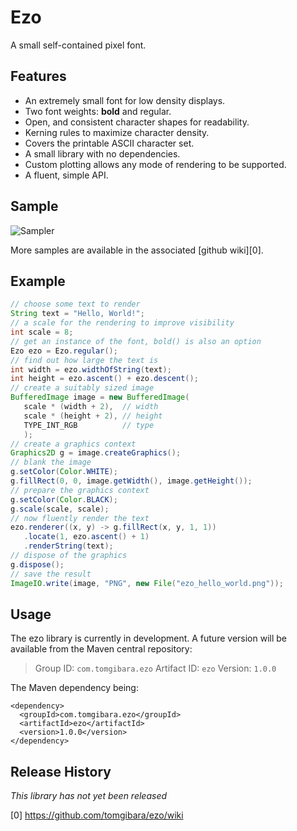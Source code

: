 # Ezo
A small self-contained pixel font.

## Features

 * An extremely small font for low density displays.
 * Two font weights: **bold** and regular.
 * Open, and consistent character shapes for readability.
 * Kerning rules to maximize character density.
 * Covers the printable ASCII character set.
 * A small library with no dependencies.
 * Custom plotting allows any mode of rendering to be supported.
 * A fluent, simple API.

## Sample

![Sampler](https://github.com/tomgibara/ezo/wiki/images/ezo_sampler.png)

More samples are available in the associated [github wiki][0].

## Example

```java
// choose some text to render
String text = "Hello, World!";
// a scale for the rendering to improve visibility
int scale = 8;
// get an instance of the font, bold() is also an option
Ezo ezo = Ezo.regular();
// find out how large the text is
int width = ezo.widthOfString(text);
int height = ezo.ascent() + ezo.descent();
// create a suitably sized image
BufferedImage image = new BufferedImage(
   scale * (width + 2),  // width
   scale * (height + 2), // height
   TYPE_INT_RGB          // type
   );
// create a graphics context
Graphics2D g = image.createGraphics();
// blank the image
g.setColor(Color.WHITE);
g.fillRect(0, 0, image.getWidth(), image.getHeight());
// prepare the graphics context
g.setColor(Color.BLACK);
g.scale(scale, scale);
// now fluently render the text
ezo.renderer((x, y) -> g.fillRect(x, y, 1, 1))
   .locate(1, ezo.ascent() + 1)
   .renderString(text);
// dispose of the graphics
g.dispose();
// save the result
ImageIO.write(image, "PNG", new File("ezo_hello_world.png"));
```
## Usage

The ezo library is currently in development. A future version will be available
from the Maven central repository:

> Group ID:    `com.tomgibara.ezo`
> Artifact ID: `ezo`
> Version:     `1.0.0`

The Maven dependency being:

    <dependency>
      <groupId>com.tomgibara.ezo</groupId>
      <artifactId>ezo</artifactId>
      <version>1.0.0</version>
    </dependency>

## Release History

*This library has not yet been released*

[0] https://github.com/tomgibara/ezo/wiki